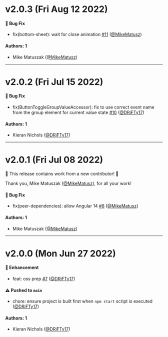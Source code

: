 # v2.0.3 (Fri Aug 12 2022)

#### 🐛 Bug Fix

- fix(bottom-sheet): wait for close animation [#11](https://github.com/tyler-technologies-oss/forge-angular/pull/11) ([@MikeMatusz](https://github.com/MikeMatusz))

#### Authors: 1

- Mike Matuszak ([@MikeMatusz](https://github.com/MikeMatusz))

---

# v2.0.2 (Fri Jul 15 2022)

#### 🐛 Bug Fix

- fix(ButtonToggleGroupValueAccessor): fix to use correct event name from the group element for current value state [#10](https://github.com/tyler-technologies-oss/forge-angular/pull/10) ([@DRiFTy17](https://github.com/DRiFTy17))

#### Authors: 1

- Kieran Nichols ([@DRiFTy17](https://github.com/DRiFTy17))

---

# v2.0.1 (Fri Jul 08 2022)

:tada: This release contains work from a new contributor! :tada:

Thank you, Mike Matuszak ([@MikeMatusz](https://github.com/MikeMatusz)), for all your work!

#### 🐛 Bug Fix

- fix(peer-dependencies): allow Angular 14 [#8](https://github.com/tyler-technologies-oss/forge-angular/pull/8) ([@MikeMatusz](https://github.com/MikeMatusz))

#### Authors: 1

- Mike Matuszak ([@MikeMatusz](https://github.com/MikeMatusz))

---

# v2.0.0 (Mon Jun 27 2022)

#### 🚀 Enhancement

- feat: oss prep [#7](https://github.com/tyler-technologies-oss/forge-angular/pull/7) ([@DRiFTy17](https://github.com/DRiFTy17))

#### ⚠️ Pushed to `main`

- chore: ensure project is built first when `npm start` script is executed ([@DRiFTy17](https://github.com/DRiFTy17))

#### Authors: 1

- Kieran Nichols ([@DRiFTy17](https://github.com/DRiFTy17))
